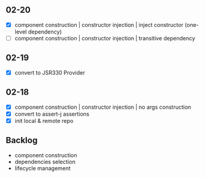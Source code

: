 ## 02-20

- [x] component construction | constructor injection | inject constructor (one-level dependency)
- [ ] component construction | constructor injection | transitive dependency

## 02-19

- [x] convert to JSR330 Provider

## 02-18

- [x] component construction | constructor injection | no args construction
- [x] convert to assert-j assertions
- [x] init local & remote repo

## Backlog

- component construction
- dependencies selection
- lifecycle management